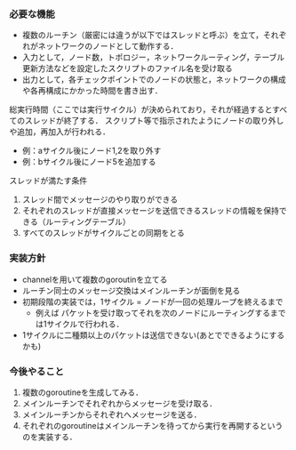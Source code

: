 ### 必要な機能

* 複数のルーチン（厳密には違うが以下ではスレッドと呼ぶ）を立て，それぞれがネットワークのノードとして動作する．
* 入力として，ノード数，トポロジー，ネットワークルーティング，テーブル更新方法などを設定したスクリプトのファイル名を受け取る
* 出力として，各チェックポイントでのノードの状態と，ネットワークの構成や各再構成にかかった時間を書き出す．

総実行時間（ここでは実行サイクル）が決められており，それが経過するとすべてのスレッドが終了する．
スクリプト等で指示されたようにノードの取り外しや追加，再加入が行われる．
* 例：aサイクル後にノード1,2を取り外す
* 例：bサイクル後にノード5を追加する

スレッドが満たす条件
1. スレッド間でメッセージのやり取りができる
2. それぞれのスレッドが直接メッセージを送信できるスレッドの情報を保持できる（ルーティングテーブル）
3. すべてのスレッドがサイクルごとの同期をとる

### 実装方針
* channelを用いて複数のgoroutinを立てる
* ルーチン同士のメッセージ交換はメインルーチンが面倒を見る
* 初期段階の実装では，1サイクル = ノードが一回の処理ループを終えるまで
  * 例えば パケットを受け取ってそれを次のノードにルーティングするまでは1サイクルで行われる．
* 1サイクルに二種類以上のパケットは送信できない(あとでできるようにするかも)

### 今後やること
1. 複数のgoroutineを生成してみる．
2. メインルーチンでそれぞれからメッセージを受け取る．
3. メインルーチンからそれぞれへメッセージを送る．
4. それぞれのgoroutineはメインルーチンを待ってから実行を再開するというのを実装する．

